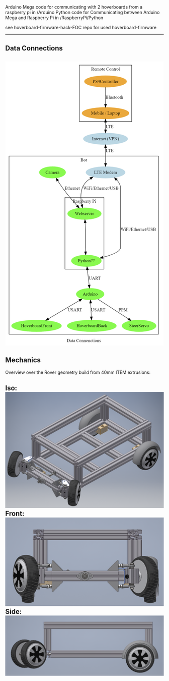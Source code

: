 ##
Arduino Mega code for communicating with 2 hoverboards from a raspberry pi in /Arduino
Python code for Communicating between Arduino Mega and Raspberry Pi in /RaspberryPi/Python

see hoverboard-firmware-hack-FOC repo for used hoverboard-firmware


---
## Data Connections
 
![data_connections](/docs/pictures/data_connections.png)
---


## Mechanics
Overview over the Rover geometry build from 40mm ITEM extrusions:

Iso:
![mechanics_iso](/docs/pictures/mechanics_iso.png)
Front:
![mechanics_front](/docs/pictures/mechanics_front.png)
Side:
![mechanics_side](/docs/pictures/mechanics_side.png)
---
